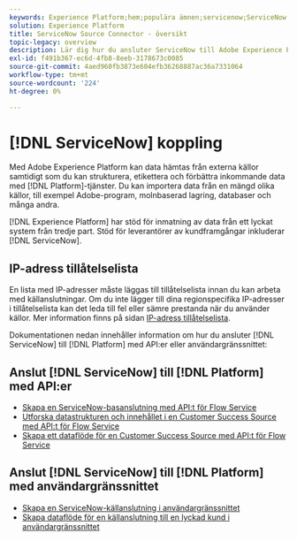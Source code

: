 ```yaml
---
keywords: Experience Platform;hem;populära ämnen;servicenow;ServiceNow
solution: Experience Platform
title: ServiceNow Source Connector - översikt
topic-legacy: overview
description: Lär dig hur du ansluter ServiceNow till Adobe Experience Platform med API:er eller användargränssnittet.
exl-id: f491b367-ec6d-4fb8-8eeb-3178673c0085
source-git-commit: 4aed960fb3873e604efb36268887ac36a7331064
workflow-type: tm+mt
source-wordcount: '224'
ht-degree: 0%

---
```


# [!DNL ServiceNow] koppling

Med Adobe Experience Platform kan data hämtas från externa källor samtidigt som du kan strukturera, etikettera och förbättra inkommande data med [!DNL Platform]-tjänster. Du kan importera data från en mängd olika källor, till exempel Adobe-program, molnbaserad lagring, databaser och många andra.

[!DNL Experience Platform] har stöd för inmatning av data från ett lyckat system från tredje part. Stöd för leverantörer av kundframgångar inkluderar [!DNL ServiceNow].

## IP-adress tillåtelselista

En lista med IP-adresser måste läggas till tillåtelselista innan du kan arbeta med källanslutningar. Om du inte lägger till dina regionspecifika IP-adresser i tillåtelselista kan det leda till fel eller sämre prestanda när du använder källor. Mer information finns på sidan [IP-adress tillåtelselista](../../ip-address-allow-list.md).

Dokumentationen nedan innehåller information om hur du ansluter [!DNL ServiceNow] till [!DNL Platform] med API:er eller användargränssnittet:

## Anslut [!DNL ServiceNow] till [!DNL Platform] med API:er

- [Skapa en ServiceNow-basanslutning med API:t för Flow Service](../../tutorials/api/create/customer-success/servicenow.md)
- [Utforska datastrukturen och innehållet i en Customer Success Source med API:t för Flow Service](../../tutorials/api/explore/customer-success.md)
- [Skapa ett dataflöde för en Customer Success Source med API:t för Flow Service](../../tutorials/api/collect/customer-success.md)

## Anslut [!DNL ServiceNow] till [!DNL Platform] med användargränssnittet

- [Skapa en ServiceNow-källanslutning i användargränssnittet](../../tutorials/ui/create/customer-success/servicenow.md)
- [Skapa dataflöde för en källanslutning till en lyckad kund i användargränssnittet](../../tutorials/ui/dataflow/customer-success.md)
